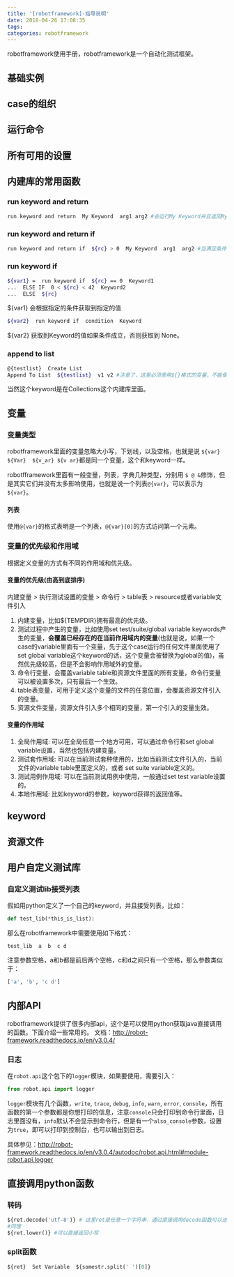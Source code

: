 ```yaml
---
title: '[robotframework]-指导说明'
date: 2018-04-26 17:08:35
tags:
categories: robotframework
---
```


robotframework使用手册，robotframework是一个自动化测试框架。

<!--more-->

## 基础实例
## case的组织
## 运行命令

## 所有可用的设置
## 内建库的常用函数

### run keyword and return

``` bash
run keyword and return  My Keyword  arg1 arg2 #会运行My Keyword并且返回My Keyword的返回值
```

### run keyword and return if

``` bash
run keyword and return if  ${rc} > 0  My Keyword  arg1  arg2 #当满足条件的时候运行My Keyword并且返回这个的返回值
```

### run keyword if

``` bash
${var1} =  run keyword if  ${rc} == 0  Keyword1
...  ELSE IF  0 < ${rc} < 42  Keyword2
...  ELSE  ${rc}
```

${var1} 会根据指定的条件获取到指定的值

``` bash
${var2}  run keyword if  condition  Keyword
```

${var2} 获取到Keyword的值如果条件成立，否则获取到 None。

### append to list

``` bash
@{testlist}  Create List
Append To List  ${testlist}  v1 v2 #注意了，这里必须使用${}格式的变量，不能使用@{}格式变量
```

当然这个keyword是在Collections这个内建库里面。

## 变量

### 变量类型

robotframework里面的变量忽略大小写，下划线，以及空格，也就是说 `${var}  ${Var}  ${v_ar} ${v ar}`都是同一个变量，这个和keyword一样。

robotfframework里面有一般变量，列表，字典几种类型，分别用 `$ @ &`修饰，但是其实它们并没有太多影响使用，也就是说一个列表`@{var}`，可以表示为`${var}`。

#### 列表

使用`@{var}`的格式表明是一个列表，`@{var}[0]`的方式访问第一个元素。

### 变量的优先级和作用域

根据定义变量的方式有不同的作用域和优先级。

#### 变量的优先级(由高到底排序)

内建变量 > 执行测试设置的变量 > 命令行 > table表 > resource或者variable文件引入

1. 内建变量，比如${TEMPDIR}拥有最高的优先级。
2. 测试过程中产生的变量，比如使用set test/suite/global variable keywords产生的变量，__会覆盖已经存在的在当前作用域内的变量__(也就是说，如果一个case的variable里面有一个变量，先于这个case运行的任何文件里面使用了set global variable这个keyword的话，这个变量会被替换为global的值)，虽然优先级较高，但是不会影响作用域外的变量。
3. 命令行变量，会覆盖variable table和资源文件里面的所有变量，命令行变量可以被设置多次，只有最后一个生效。
4. table表变量，可用于定义这个变量的文件的任意位置，会覆盖资源文件引入的变量。
5. 资源文件变量，资源文件引入多个相同的变量，第一个引入的变量生效。

#### 变量的作用域

1. 全局作用域: 可以在全局任意一个地方可用，可以通过命令行和set global variable设置，当然也包括内建变量。
2. 测试套作用域: 可以在当前测试套种使用的，比如当前测试文件引入的，当前文件的variable table里面定义的，或者 set suite variable定义的。
3. 测试用例作用域: 可以在当前测试用例中使用，一般通过set test variable设置的。
4. 本地作用域: 比如keyword的参数，keyword获得的返回值等。
## keyword
## 资源文件
## 用户自定义测试库

### 自定义测试lib接受列表

假如用python定义了一个自己的keyword，并且接受列表，比如：

``` python
def test_lib(*this_is_list):
```

那么在robotframework中需要使用如下格式：

``` robotframework
test_lib  a  b  c d
```

注意参数空格，a和b都是前后两个空格，c和d之间只有一个空格，那么参数类似于：
``` python
['a', 'b', 'c d']
```

## 内部API

robotframework提供了很多内部api，这个是可以使用python获取java直接调用的函数。下面介绍一些常用的。
文档：http://robot-framework.readthedocs.io/en/v3.0.4/

### 日志

在`robot.api`这个包下的`logger`模块，如果要使用，需要引入：

``` python
from robot.api import logger
```

`logger`模块有几个函数，`write`, `trace`, `debug`, `info`, `warn`, `error`, `console`，所有函数的第一个参数都是你想打印的信息，注意`console`只会打印到命令行里面，日志里面没有，`info`默认不会显示到命令行，但是有一个`also_console`参数，设置为`true`，即可以打印到控制台，也可以输出到日志。

具体参见：http://robot-framework.readthedocs.io/en/v3.0.4/autodoc/robot.api.html#module-robot.api.logger

## 直接调用python函数

### 转码

``` python
${ret.decode('utf-8')} # 这里ret是任意一个字符串，通过直接调用decode函数可以进行解码操作
#同理
${ret.lower()} #可以直接返回小写
```

### split函数

``` python
${ret}  Set Variable  ${somestr.split(' ')[0]}
```
